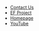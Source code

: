 
* [Contact Us](https://projects.eclipse.org/projects/technology.edc/contact)
* [EF Project](https://projects.eclipse.org/projects/technology.edc)
* [Homepage](https://dataspace-connector.io/)
* [YouTube](https://www.youtube.com/channel/UCYmjEHtMSzycheBB4AeITHg)

[comment]: <> (* [LinkedIn]&#40;&#41;)
